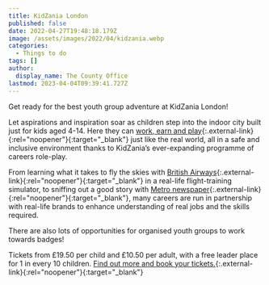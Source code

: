 ```yaml
---
title: KidZania London
published: false
date: 2022-04-27T19:48:18.179Z
image: /assets/images/2022/04/kidzania.webp
categories:
  - Things to do
tags: []
author:
  display_name: The County Office
lastmod: 2023-04-04T09:39:41.727Z
---
```

Get ready for the best youth group adventure at KidZania London!

Let aspirations and inspiration soar as children step into the indoor city built just for kids aged 4-14. Here they can [work, earn and play][1]{:.external-link}{:rel="noopener"}{:target="_blank"} just like the real world, all in a safe and inclusive environment thanks to KidZania’s ever-expanding programme of careers role-play.

From learning what it takes to fly the skies with [British Airways][2]{:.external-link}{:rel="noopener"}{:target="_blank"} in a real-life flight-training simulator, to sniffing out a good story with [Metro newspaper][3]{:.external-link}{:rel="noopener"}{:target="_blank"}, many careers are run in partnership with real-life brands to enhance understanding of real jobs and the skills required.

There are also lots of opportunities for organised youth groups to work towards badges!

Tickets from £19.50 per child and £10.50 per adult, with a free leader place for 1 in every 10 children. [Find out more and book your tickets.][4]{:.external-link}{:rel="noopener"}{:target="_blank"}

[1]: https://kidzania.co.uk/education/learning-with-kidzania
[2]: https://kidzania.co.uk/whats-inside/all-activities/aviation-academy
[3]: https://kidzania.co.uk/whats-inside/all-activities/newspaper
[4]: https://kidzania.co.uk/visit-us/youth-group-visits
